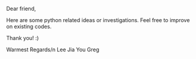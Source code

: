 Dear friend,

Here are some python related ideas or investigations. Feel free to improve on existing codes. 

Thank you! :) 

Warmest Regards/n
Lee Jia You Greg
